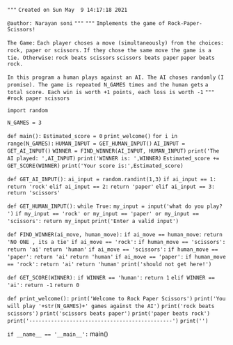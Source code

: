 `"""`
`Created on Sun May  9 14:17:18 2021`

`@author: Narayan soni`
`"""`
`"""`
`Implements the game of Rock-Paper-Scissors!`

`The Game:`
`Each player choses a move (simultaneously) from the choices:`
`rock, paper or scissors.` 
`If they chose the same move the game is a tie. Otherwise:`
`rock beats scissors`
`scissors beats paper`
`paper beats rock.`

`In this program a human plays against an AI. The AI choses randomly`
`(I promise). The game is repeated N_GAMES times and the human gets`
`a total score. Each win is worth +1 points, each loss is worth -1`
`"""`
`#rock paper scissors`


`import random`

`N_GAMES = 3`

`def main():`
    `Estimated_score = 0`
    `print_welcome()`
    `for i in range(N_GAMES):`
        `HUMAN_INPUT = GET_HUMAN_INPUT()`
        `AI_INPUT = GET_AI_INPUT()`
        `WINNER = FIND_WINNER(AI_INPUT, HUMAN_INPUT)`
        `print('The AI played: ',AI_INPUT)`
        `print('WINNER is: ',WINNER)`
        `Estimated_score += GET_SCORE(WINNER)`
    `print('Your score is:',Estimated_score)`


`def GET_AI_INPUT():`
    `ai_input = random.randint(1,3)`
    `if ai_input == 1:`
        `return 'rock'`
    `elif ai_input == 2:`
        `return 'paper'`
    `elif ai_input == 3:`
        `return 'scissors'`

`def GET_HUMAN_INPUT():`
    `while True:`
        `my_input = input('what do you play? ')`
        `if my_input == 'rock' or my_input == 'paper' or my_input == 'scissors':`
            `return my_input`
        `print('Enter a valid input')`


`def FIND_WINNER(ai_move, human_move):`
    `if ai_move == human_move:`
        `return 'NO ONE , its a tie'`
    `if ai_move == 'rock':`
        `if human_move == 'scissors':`
            `return 'ai'`
        `return 'human'`
    `if ai_move == 'scissors':`
        `if human_move == 'paper':`
            `return 'ai'`
        `return 'human'`
    `if ai_move == 'paper':`
        `if human_move == 'rock':`
            `return 'ai'`
        `return 'human'`
    `print('should not get here!')`

`def GET_SCORE(WINNER):`
    `if WINNER == 'human':`
        `return 1`
    `elif WINNER == 'ai':`
        `return -1`
    `return 0`


`def print_welcome():`
    `print('Welcome to Rock Paper Scissors')`
    `print('You will play '+str(N_GAMES)+' games against the AI')`
    `print('rock beats scissors')`
    `print('scissors beats paper')`
    `print('paper beats rock')`
    `print('----------------------------------------------')`
    `print('')`

`if __name__ == '__main__':`
    	main()